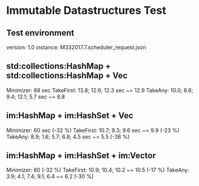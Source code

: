 # Immutable Datastructures Test

## Test environment

version: 1.0
instance: M332017.7.scheduler_request.json

## std:collections:HashMap + std:collections:HashMap + Vec

Minimizer: 88 sec
TakeFirst: 13.8; 12.6; 12.3 sec ~= 12.9
TakeAny: 10.0; 6.8; 9.4; 12.1; 5.7 sec ~= 8.8

## im:HashMap + im:HashSet + Vec

Minimizer: 60 sec (-32 %)
TakeFirst: 10.7; 9.3; 9.6 sec ~= 9.9 (-23 %)
TakeAny: 8.9; 1.6; 5.7; 6.8; 4.5 sec ~= 5.5 (-38 %)

## im:HashMap + im:HashSet + im:Vector

Minimizer: 60 (-32 %)
TakeFirst: 10.9; 10.4; 10.2  ~= 10.5 (-17 %)
TakeAny: 3.9; 4.1; 7.4; 9.1; 6.4 ~= 6.2 (-30 %)
